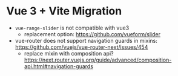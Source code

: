 # Vue 3 + Vite Migration

- `vue-range-slider` is not compatible with vue3
  - replacement option: <https://github.com/vueform/slider>
- vue-router does not support navigation guards in mixins: <https://github.com/vuejs/vue-router-next/issues/454>
  - replace mixin with composition api? <https://next.router.vuejs.org/guide/advanced/composition-api.html#navigation-guards>